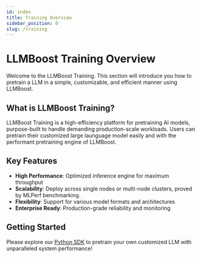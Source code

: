 ```yaml
---
id: index
title: Training Overview
sidebar_position: 0
slug: /training
---
```


# LLMBoost Training Overview

Welcome to the LLMBoost Training. This section will introduce you how to pretrain a LLM in a simple, customizable, and efficient manner using LLMBoost.

## What is LLMBoost Training?

LLMBoost Training is a high-efficiency platform for pretraining AI models, purpose-built to handle demanding production-scale workloads. Users can pretrain their customized large launguage model
easily and with the performant pretraining engine of LLMBoost.

## Key Features

- **High Performance**: Optimized inference engine for maximum throughput
- **Scalability**: Deploy across single nodes or multi-node clusters, proved by MLPerf benchmarking.
- **Flexibility**: Support for various model formats and architectures
- **Enterprise Ready**: Production-grade reliability and monitoring

## Getting Started

Please explore our [Python SDK](../llmboost_sdk.mdx) to pretrain your own customized LLM with unparalleled system performance!